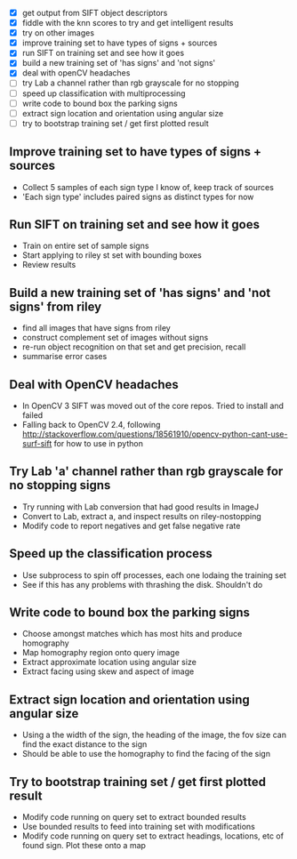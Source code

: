 - [x] get output from SIFT object descriptors
- [x] fiddle with the knn scores to try and get intelligent results
- [x] try on other images
- [x] improve training set to have types of signs + sources
- [x] run SIFT on training set and see how it goes
- [x] build a new training set of 'has signs' and 'not signs'
- [x] deal with openCV headaches
- [ ] try Lab a channel rather than rgb grayscale for no stopping
- [ ] speed up classification with multiprocessing
- [ ] write code to bound box the parking signs
- [ ] extract sign location and orientation using angular size
- [ ] try to bootstrap training set / get first plotted result

Improve training set to have types of signs + sources
-----------------------------------------------------
- Collect 5 samples of each sign type I know of, keep track of sources
- 'Each sign type' includes paired signs as distinct types for now

Run SIFT on training set and see how it goes
--------------------------------------------
- Train on entire set of sample signs
- Start applying to riley st set with bounding boxes
- Review results

Build a new training set of 'has signs' and 'not signs' from riley
------------------------------------------------------------------
- find all images that have signs from riley
- construct complement set of images without signs 
- re-run object recognition on that set and get precision, recall 
- summarise error cases

Deal with OpenCV headaches
--------------------------
- In OpenCV 3 SIFT was moved out of the core repos. Tried to install and failed
- Falling back to OpenCV 2.4, following
  http://stackoverflow.com/questions/18561910/opencv-python-cant-use-surf-sift
  for how to use in python

Try Lab 'a' channel rather than rgb grayscale for no stopping signs
--------------------------------------------------
- Try running with Lab conversion that had good results in ImageJ
- Convert to Lab, extract a, and inspect results on riley-nostopping
- Modify code to report negatives and get false negative rate

Speed up the classification process
-----------------------------------
- Use subprocess to spin off processes, each one lodaing the training set
- See if this has any problems with thrashing the disk. Shouldn't do

Write code to bound box the parking signs
-----------------------------------------
- Choose amongst matches which has most hits and produce homography
- Map homography region onto query image
- Extract approximate location using angular size
- Extract facing using skew and aspect of image

Extract sign location and orientation using angular size
--------------------------------------------------------
- Using a the width of the sign, the heading of the image, the fov size can
  find the exact distance to the sign
- Should be able to use the homography to find the facing of the sign

Try to bootstrap training set / get first plotted result
--------------------------------------------------------
- Modify code running on query set to extract bounded results
- Use bounded results to feed into training set with modifications
- Modify code running on query set to extract headings, locations, etc
  of found sign. Plot these onto a map
